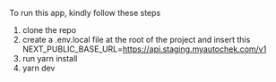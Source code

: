 To run this app, kindly follow these steps
1) clone the repo
2) create a .env.local file at the root of the project and insert this NEXT_PUBLIC_BASE_URL=https://api.staging.myautochek.com/v1
3) run yarn install
4) yarn dev
